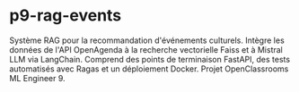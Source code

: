 # p9-rag-events
Système RAG pour la recommandation d'événements culturels. Intègre les données de l'API OpenAgenda à la recherche vectorielle Faiss et à Mistral LLM via LangChain. Comprend des points de terminaison FastAPI, des tests automatisés avec Ragas et un déploiement Docker. Projet OpenClassrooms ML Engineer 9.
